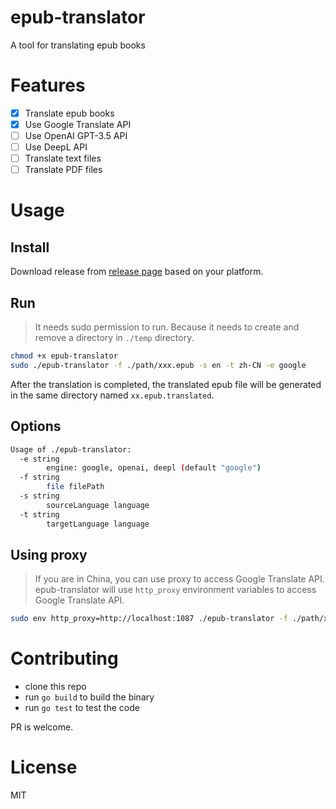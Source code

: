 # epub-translator
A tool for translating epub books

# Features

- [x] Translate epub books
- [x] Use Google Translate API
- [ ] Use OpenAI GPT-3.5 API
- [ ] Use DeepL API
- [ ] Translate text files
- [ ] Translate PDF files

# Usage

## Install

Download release from [release page](!https://github.com/smark-d/epub-translator/releases) based on your platform.

## Run

> It needs sudo permission to run. Because it needs to create and remove a directory in `./temp` directory.

```bash
chmod +x epub-translator
sudo ./epub-translator -f ./path/xxx.epub -s en -t zh-CN -e google
```

After the translation is completed, the translated epub file will be generated in the same directory named `xx.epub.translated`.

## Options

```bash
Usage of ./epub-translator:
  -e string
        engine: google, openai, deepl (default "google")
  -f string
        file filePath
  -s string
        sourceLanguage language
  -t string
        targetLanguage language
```

## Using proxy

> If you are in China, you can use proxy to access Google Translate API.
> epub-translator will use `http_proxy` environment variables to access Google Translate API.

```bash
sudo env http_proxy=http://localhost:1087 ./epub-translator -f ./path/xxx.epub -s en -t zh-CN -e google
```

# Contributing

- clone this repo
- run `go build` to build the binary
- run `go test` to test the code

PR is welcome.

# License

MIT